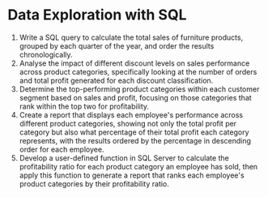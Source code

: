 # Data Exploration with SQL 
1.  Write a SQL query to calculate the total sales of furniture products, grouped by each quarter of the year, and order the results chronologically.
2.  Analyse the impact of different discount levels on sales performance across product categories, specifically looking at the number of orders and total profit generated for each discount classification.
3.  Determine the top-performing product categories within each customer segment based on sales and profit, focusing on those categories that rank within the top two for profitability.
4.  Create a report that displays each employee's performance across different product categories, showing not only the total profit per category but also what percentage of their total profit each category represents, with the results ordered by the percentage in descending order for each employee.
5.  Develop a user-defined function in SQL Server to calculate the profitability ratio for each product category an employee has sold, then apply this function to generate a report that ranks each employee's product categories by their profitability ratio.
